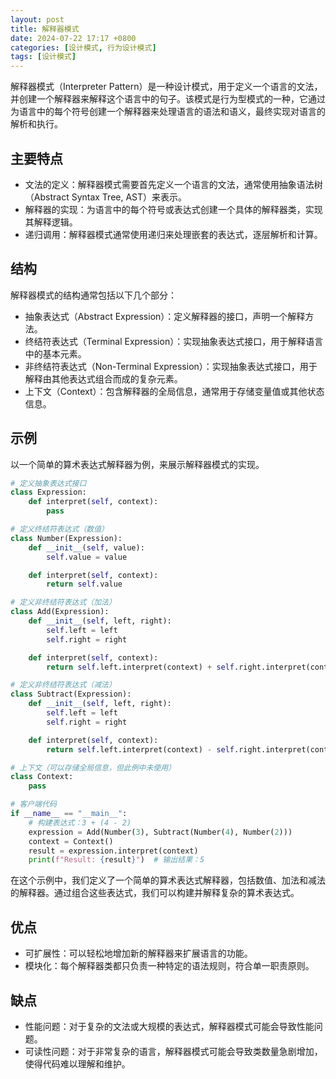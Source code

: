 ```yaml
---
layout: post
title: 解释器模式
date: 2024-07-22 17:17 +0800
categories: [设计模式, 行为设计模式]
tags: [设计模式]
---
```

解释器模式（Interpreter Pattern）是一种设计模式，用于定义一个语言的文法，并创建一个解释器来解释这个语言中的句子。该模式是行为型模式的一种，它通过为语言中的每个符号创建一个解释器来处理语言的语法和语义，最终实现对语言的解析和执行。

## 主要特点
* 文法的定义：解释器模式需要首先定义一个语言的文法，通常使用抽象语法树（Abstract Syntax Tree, AST）来表示。
* 解释器的实现：为语言中的每个符号或表达式创建一个具体的解释器类，实现其解释逻辑。
* 递归调用：解释器模式通常使用递归来处理嵌套的表达式，逐层解析和计算。
## 结构
解释器模式的结构通常包括以下几个部分：

* 抽象表达式（Abstract Expression）：定义解释器的接口，声明一个解释方法。
* 终结符表达式（Terminal Expression）：实现抽象表达式接口，用于解释语言中的基本元素。
* 非终结符表达式（Non-Terminal Expression）：实现抽象表达式接口，用于解释由其他表达式组合而成的复杂元素。
* 上下文（Context）：包含解释器的全局信息，通常用于存储变量值或其他状态信息。
## 示例
以一个简单的算术表达式解释器为例，来展示解释器模式的实现。

```python
# 定义抽象表达式接口
class Expression:
    def interpret(self, context):
        pass

# 定义终结符表达式（数值）
class Number(Expression):
    def __init__(self, value):
        self.value = value

    def interpret(self, context):
        return self.value

# 定义非终结符表达式（加法）
class Add(Expression):
    def __init__(self, left, right):
        self.left = left
        self.right = right

    def interpret(self, context):
        return self.left.interpret(context) + self.right.interpret(context)

# 定义非终结符表达式（减法）
class Subtract(Expression):
    def __init__(self, left, right):
        self.left = left
        self.right = right

    def interpret(self, context):
        return self.left.interpret(context) - self.right.interpret(context)

# 上下文（可以存储全局信息，但此例中未使用）
class Context:
    pass

# 客户端代码
if __name__ == "__main__":
    # 构建表达式：3 + (4 - 2)
    expression = Add(Number(3), Subtract(Number(4), Number(2)))
    context = Context()
    result = expression.interpret(context)
    print(f"Result: {result}")  # 输出结果：5
```
在这个示例中，我们定义了一个简单的算术表达式解释器，包括数值、加法和减法的解释器。通过组合这些表达式，我们可以构建并解释复杂的算术表达式。

## 优点
* 可扩展性：可以轻松地增加新的解释器来扩展语言的功能。
* 模块化：每个解释器类都只负责一种特定的语法规则，符合单一职责原则。
## 缺点
* 性能问题：对于复杂的文法或大规模的表达式，解释器模式可能会导致性能问题。
* 可读性问题：对于非常复杂的语言，解释器模式可能会导致类数量急剧增加，使得代码难以理解和维护。